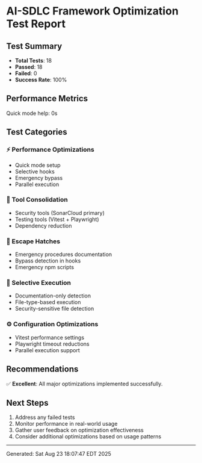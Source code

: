 # AI-SDLC Framework Optimization Test Report

## Test Summary
- **Total Tests**: 18
- **Passed**: 18
- **Failed**: 0
- **Success Rate**: 100%

## Performance Metrics
Quick mode help: 0s

## Test Categories

### ⚡ Performance Optimizations
- Quick mode setup
- Selective hooks
- Emergency bypass
- Parallel execution

### 🔧 Tool Consolidation
- Security tools (SonarCloud primary)
- Testing tools (Vitest + Playwright)
- Dependency reduction

### 🚨 Escape Hatches
- Emergency procedures documentation
- Bypass detection in hooks
- Emergency npm scripts

### 🎯 Selective Execution
- Documentation-only detection
- File-type-based execution
- Security-sensitive file detection

### ⚙️ Configuration Optimizations
- Vitest performance settings
- Playwright timeout reductions
- Parallel execution support

## Recommendations

✅ **Excellent**: All major optimizations implemented successfully.

## Next Steps
1. Address any failed tests
2. Monitor performance in real-world usage
3. Gather user feedback on optimization effectiveness
4. Consider additional optimizations based on usage patterns

---
Generated: Sat Aug 23 18:07:47 EDT 2025
